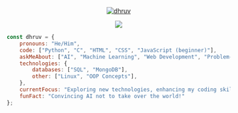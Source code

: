 <p align="center">
  <a href="https://github.com/dhruvx05">
    <img src="https://img.shields.io/badge/D%20H%20R%20U%20V-green" alt="dhruv" />
  </a>
</p>


<p align="center">
    <img src="https://readme-typing-svg.demolab.com/?lines=D%20H%20R%20U%20V;Eat.%20Sleep.%20Code.%20Repeat&font=Fira%20Code&center=true&width=440&height=45&color=f75c7e&vCenter=true&pause=1000&size=22" />
  </a>
</p>


```javascript
const dhruv = {
    pronouns: "He/Him",
    code: ["Python", "C", "HTML", "CSS", "JavaScript (beginner)"],
    askMeAbout: ["AI", "Machine Learning", "Web Development", "Problem-Solving", "Tech Trends"],
    technologies: {
        databases: ["SQL", "MongoDB"],
        other: ["Linux", "OOP Concepts"],
    },
    currentFocus: "Exploring new technologies, enhancing my coding skills, and building impactful projects while diving deeper into AI and ML.",
    funFact: "Convincing AI not to take over the world!"
};
